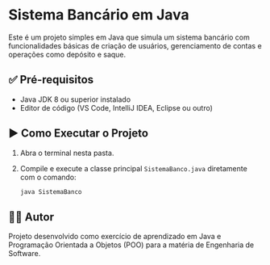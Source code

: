 # Sistema Bancário em Java

Este é um projeto simples em Java que simula um sistema bancário com funcionalidades básicas de criação de usuários, gerenciamento de contas e operações como depósito e saque.


## ✅ Pré-requisitos

- Java JDK 8 ou superior instalado
- Editor de código (VS Code, IntelliJ IDEA, Eclipse ou outro)

## ▶️ Como Executar o Projeto

1. Abra o terminal nesta pasta.

2. Compile e execute a classe principal `SistemaBanco.java` diretamente com o comando:

   ```bash
   java SistemaBanco

   ````
   
## 👨‍💻 Autor
Projeto desenvolvido como exercício de aprendizado em Java e Programação Orientada a Objetos (POO) para a matéria de Engenharia de Software.
